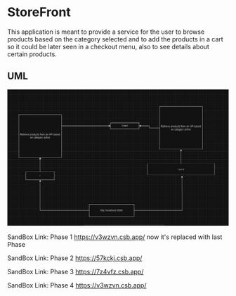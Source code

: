 # StoreFront

This application is meant to provide a service for the user to browse products based on the category selected and to add the products in a cart so it could be later seen in a checkout menu, also to see details about certain products.

## UML

![UML](./assets/UML.PNG)

SandBox Link: Phase 1 <https://v3wzvn.csb.app/> now it's replaced with last Phase

SandBox Link: Phase 2 <https://57kckj.csb.app/>

SandBox Link: Phase 3 <https://7z4vfz.csb.app/>

SandBox Link: Phase 4 <https://v3wzvn.csb.app/>
